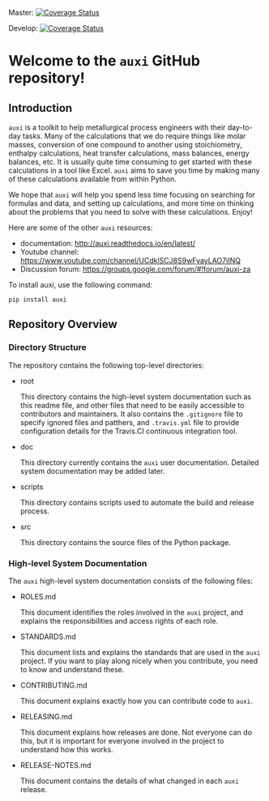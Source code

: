 Master:  [![Coverage Status](https://coveralls.io/repos/github/Ex-Mente/auxi.0/badge.svg?branch=master)](https://coveralls.io/github/Ex-Mente/auxi.0?branch=master)

Develop: [![Coverage Status](https://coveralls.io/repos/github/Ex-Mente/auxi.0/badge.svg?branch=develop)](https://coveralls.io/github/Ex-Mente/auxi.0?branch=develop)

# Welcome to the `auxi` GitHub repository!

## Introduction

`auxi` is a toolkit to help metallurgical process engineers with their day-to-day tasks. Many of the calculations that we do require things like molar masses, conversion of one compound to another using stoichiometry, enthalpy calculations, heat transfer calculations, mass balances, energy balances, etc. It is usually quite time consuming to get started with these calculations in a tool like Excel. `auxi` aims to save you time by making many of these calculations available from within Python.

We hope that `auxi` will help you spend less time focusing on searching for formulas and data, and setting up calculations, and more time on thinking about the problems that you need to solve with these calculations. Enjoy!

Here are some of the other `auxi` resources:
* documentation: http://auxi.readthedocs.io/en/latest/
* Youtube channel: https://www.youtube.com/channel/UCdklSCJ8S9wFyayLAO7iINQ
* Discussion forum: https://groups.google.com/forum/#!forum/auxi-za

To install auxi, use the following command:
```
pip install auxi
```


## Repository Overview

### Directory Structure
The repository contains the following top-level directories:
* root

   This directory contains the high-level system documentation such as this readme file, and other files that need to be easily accessible to contributors and maintainers. It also contains the `.gitignore` file to specify ignored files and patthers, and `.travis.yml` file to provide configuration details for the Travis.CI continuous integration tool.

* doc

   This directory currently contains the `auxi` user documentation. Detailed system documentation may be added later.

* scripts

   This directory contains scripts used to automate the build and release process.

* src

   This directory contains the source files of the Python package.


### High-level System Documentation
The `auxi` high-level system documentation consists of the following files:
* ROLES.md

   This document identifies the roles involved in the `auxi` project, and explains the responsibilities and access rights of each role.

* STANDARDS.md

   This document lists and explains the standards that are used in the `auxi` project. If you want to play along nicely when you contribute, you need to know and understand these.

* CONTRIBUTING.md

   This document explains exactly how you can contribute code to `auxi`.

* RELEASING.md

   This document explains how releases are done. Not everyone can do this, but it is important for everyone involved in the project to understand how this works.

* RELEASE-NOTES.md

   This document contains the details of what changed in each `auxi` release.
